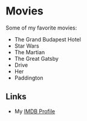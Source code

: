 # Movies

Some of my favorite movies: 

- The Grand Budapest Hotel
- Star Wars
- The Martian
- The Great Gatsby
- Drive
- Her
- Paddington


## Links

- My [IMDB Profile](https://www.imdb.com/user/ur31201407)